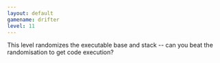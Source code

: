 ```yaml
---
layout: default
gamename: drifter
level: 11
---
```

This level randomizes the executable base and stack -- can you beat the
randomisation to get code execution?
